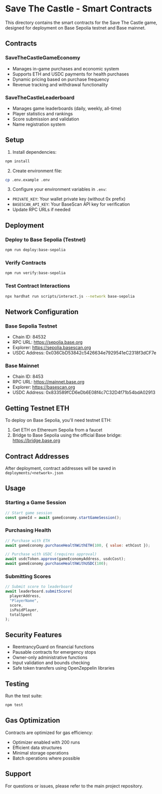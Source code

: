 # Save The Castle - Smart Contracts

This directory contains the smart contracts for the Save The Castle game, designed for deployment on Base Sepolia testnet and Base mainnet.

## Contracts

### SaveTheCastleGameEconomy
- Manages in-game purchases and economic system
- Supports ETH and USDC payments for health purchases
- Dynamic pricing based on purchase frequency
- Revenue tracking and withdrawal functionality

### SaveTheCastleLeaderboard
- Manages game leaderboards (daily, weekly, all-time)
- Player statistics and rankings
- Score submission and validation
- Name registration system

## Setup

1. Install dependencies:
```bash
npm install
```

2. Create environment file:
```bash
cp .env.example .env
```

3. Configure your environment variables in `.env`:
- `PRIVATE_KEY`: Your wallet private key (without 0x prefix)
- `BASESCAN_API_KEY`: Your BaseScan API key for verification
- Update RPC URLs if needed

## Deployment

### Deploy to Base Sepolia (Testnet)
```bash
npm run deploy:base-sepolia
```

### Verify Contracts
```bash
npm run verify:base-sepolia
```

### Test Contract Interactions
```bash
npx hardhat run scripts/interact.js --network base-sepolia
```

## Network Configuration

### Base Sepolia Testnet
- Chain ID: 84532
- RPC URL: https://sepolia.base.org
- Explorer: https://sepolia.basescan.org
- USDC Address: 0x036CbD53842c5426634e7929541eC2318f3dCF7e

### Base Mainnet
- Chain ID: 8453
- RPC URL: https://mainnet.base.org
- Explorer: https://basescan.org
- USDC Address: 0x833589fCD6eDb6E08f4c7C32D4f71b54bdA02913

## Getting Testnet ETH

To deploy on Base Sepolia, you'll need testnet ETH:
1. Get ETH on Ethereum Sepolia from a faucet
2. Bridge to Base Sepolia using the official Base bridge: https://bridge.base.org

## Contract Addresses

After deployment, contract addresses will be saved in `deployments/<network>.json`

## Usage

### Starting a Game Session
```javascript
// Start game session
const gameId = await gameEconomy.startGameSession();
```

### Purchasing Health
```javascript
// Purchase with ETH
await gameEconomy.purchaseHealthWithETH(100, { value: ethCost });

// Purchase with USDC (requires approval)
await usdcToken.approve(gameEconomyAddress, usdcCost);
await gameEconomy.purchaseHealthWithUSDC(100);
```

### Submitting Scores
```javascript
// Submit score to leaderboard
await leaderboard.submitScore(
  playerAddress,
  "PlayerName",
  score,
  isPaidPlayer,
  totalSpent
);
```

## Security Features

- ReentrancyGuard on financial functions
- Pausable contracts for emergency stops
- Owner-only administrative functions
- Input validation and bounds checking
- Safe token transfers using OpenZeppelin libraries

## Testing

Run the test suite:
```bash
npm test
```

## Gas Optimization

Contracts are optimized for gas efficiency:
- Optimizer enabled with 200 runs
- Efficient data structures
- Minimal storage operations
- Batch operations where possible

## Support

For questions or issues, please refer to the main project repository.
